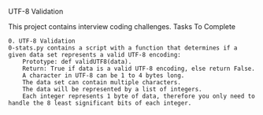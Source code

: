 UTF-8 Validation

This project contains interview coding challenges.
Tasks To Complete

    0. UTF-8 Validation
    0-stats.py contains a script with a function that determines if a given data set represents a valid UTF-8 encoding:
        Prototype: def validUTF8(data).
        Return: True if data is a valid UTF-8 encoding, else return False.
        A character in UTF-8 can be 1 to 4 bytes long.
        The data set can contain multiple characters.
        The data will be represented by a list of integers.
        Each integer represents 1 byte of data, therefore you only need to handle the 8 least significant bits of each integer.


